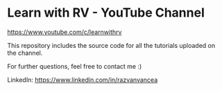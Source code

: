 # Learn with RV - YouTube Channel
https://www.youtube.com/c/learnwithrv

This repository includes the source code for all the tutorials uploaded on the channel.


For further questions, feel free to contact me :)

LinkedIn: https://www.linkedin.com/in/razvanvancea
